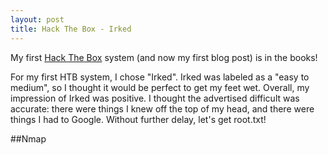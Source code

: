 ```yaml
---
layout: post
title: Hack The Box - Irked
---
```


My first [Hack The Box](https://www.hackthebox.eu/) system (and now my first blog post) is in the books!

For my first HTB system, I chose "Irked".  Irked was labeled as a "easy to medium", so I thought it would be perfect to get my feet wet.  Overall, my impression of Irked was positive.  I thought the advertised difficult was accurate: there were things I knew off the top of my head, and there were things I had to Google.  Without further delay, let's get root.txt!

##Nmap
